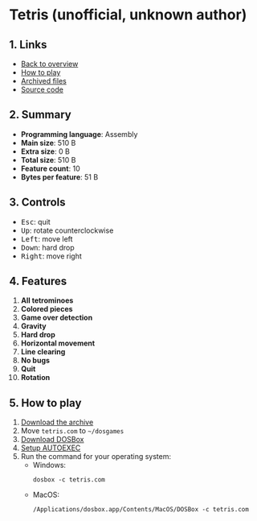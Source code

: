 # Tetris (unofficial, unknown author)

## 1. Links

- [Back to overview](../README.md)
- [How to play](#5-how-to-play)
- [Archived files](https://github.com/nineteendo/tetris4karchive/tree/main/tetris/archive)
- [Source code](https://github.com/netspooky/hardcode/tree/master/00512/dos/tetris)

## 2. Summary

- **Programming language**: Assembly
- **Main size**: 510 B
- **Extra size**: 0 B
- **Total size**: 510 B
- **Feature count**: 10
- **Bytes per feature**: 51 B

## 3. Controls

- <kbd>Esc</kbd>: quit
- <kbd>Up</kbd>: rotate counterclockwise
- <kbd>Left</kbd>: move left
- <kbd>Down</kbd>: hard drop
- <kbd>Right</kbd>: move right

## 4. Features

1. **All tetrominoes**
2. **Colored pieces**
3. **Game over detection**
4. **Gravity**
5. **Hard drop**
6. **Horizontal movement**
7. **Line clearing**
8. **No bugs**
9. **Quit**
10. **Rotation**

## 5. How to play

1. [Download the archive](https://codeload.github.com/nineteendo/tetris4karchive/zip/refs/heads/main)
2. Move `tetris.com` to `~/dosgames`
3. [Download DOSBox](https://sourceforge.net/projects/dosbox/files/latest/download)
4. [Setup AUTOEXEC](https://dosbox.com/wiki/AUTOEXEC)
5. Run the command for your operating system:
    - Windows:
        ```shell
        dosbox -c tetris.com
        ```
    - MacOS:
        ```shell
        /Applications/dosbox.app/Contents/MacOS/DOSBox -c tetris.com
        ```